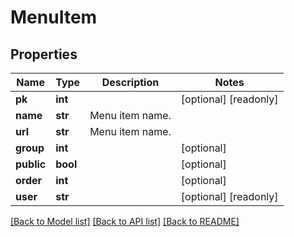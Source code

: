 # MenuItem

## Properties
Name | Type | Description | Notes
------------ | ------------- | ------------- | -------------
**pk** | **int** |  | [optional] [readonly] 
**name** | **str** | Menu item name. | 
**url** | **str** | Menu item name. | 
**group** | **int** |  | [optional] 
**public** | **bool** |  | [optional] 
**order** | **int** |  | [optional] 
**user** | **str** |  | [optional] [readonly] 

[[Back to Model list]](../README.md#documentation-for-models) [[Back to API list]](../README.md#documentation-for-api-endpoints) [[Back to README]](../README.md)


